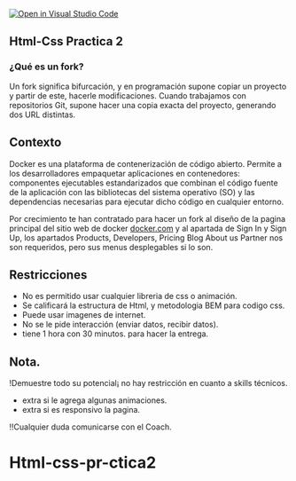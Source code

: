 [![Open in Visual Studio Code](https://classroom.github.com/assets/open-in-vscode-f059dc9a6f8d3a56e377f745f24479a46679e63a5d9fe6f495e02850cd0d8118.svg)](https://classroom.github.com/online_ide?assignment_repo_id=7329290&assignment_repo_type=AssignmentRepo)
## Html-Css Practica 2

### ¿Qué es un fork?

Un fork significa bifurcación, y en programación supone copiar un proyecto y partir de este,  hacerle modificaciones. Cuando trabajamos con repositorios Git, supone hacer una copia exacta del proyecto, generando dos URL distintas. 

## Contexto

Docker es una plataforma de contenerización de código abierto. Permite a los desarrolladores empaquetar aplicaciones en contenedores: componentes ejecutables estandarizados que combinan el código fuente de la aplicación con las bibliotecas del sistema operativo (SO) y las dependencias necesarias para ejecutar dicho código en cualquier entorno.

Por crecimiento te han contratado para hacer un fork al diseño de la  pagina principal del sitio web de docker [docker.com](https://www.docker.com/) y al apartada de Sign In y Sign Up, los apartados Products, Developers, Pricing Blog About us Partner nos son requeridos, pero sus menus desplegables si lo son. 

## Restricciones
- No es permitido usar cualquier libreria de css o animación.
- Se calificará la estructura de Html, y metodologia BEM para codigo css.
- Puede usar imagenes de internet.
- No se le pide interacción (enviar datos, recibir datos).
- tiene 1 hora con 30 minutos. para hacer la entrega.

## Nota.
!Demuestre todo su potencial¡ no hay restricción en cuanto a skills técnicos.

- extra si le agrega algunas animaciones.
- extra si es responsivo la pagina.

!!Cualquier duda comunicarse con el Coach.



# Html-css-pr-ctica2
